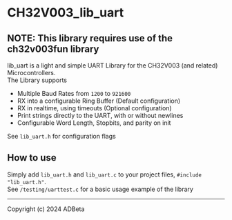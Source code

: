 # CH32V003_lib_uart

## **NOTE:** This library requires use of the ch32v003fun library  
lib_uart is a light and simple UART Library for the CH32V003 (and related) 
Microcontrollers.  
The Library supports
* Multiple Baud Rates from `1200` to `921600`
* RX into a configurable Ring Buffer (Default configuration)
* RX in realtime, using timeouts (Optional configuration)
* Print strings directly to the UART, with or without newlines
* Configurable Word Length, Stopbits, and parity on init

See `lib_uart.h` for configuration flags

## How to use
Simply add `lib_uart.h` and `lib_uart.c` to your project files, `#include "lib_uart.h"`.  
See `/testing/uarttest.c` for a basic usage example of the library

----
Copyright (c) 2024 ADBeta
